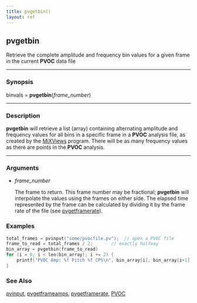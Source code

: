 ```yaml
---
title: pvgetbin()
layout: ref
---
```


## pvgetbin

Retrieve the complete amplitude and frequency bin values for a given frame in the current **PVOC** data file

-----

### Synopsis

binvals = **pvgetbin**(*frame\_number*)

-----

### Description

**pvgetbin** will retrieve a list (array) containing alternating amplitude and frequency values for all bins in a specific frame in a **PVOC** analysis file, as created by the
[MiXViews](https://music.columbia.edu/~doug/MixViews/MiXViews.html)
program.  There will be as many frequency values as there are points in the **PVOC** analysis.

-----

### Arguments

- *frame\_number*

	The frame to return.  This frame number may be fractional; **pvgetbin** will interpolate the values using the frames on either side.  The elapsed time represented by the frame can be calculated by dividing it by the frame rate of the file (see [pvgetframerate](pvgetframerate.html)).

### Examples

```cpp
total_frames = pvinput("some/pvocfile.pv");  // open a PVOC file
frame_to_read = total_frames / 2;		// exactly halfway
bin_array = pvgetbin(frame_to_read)
for (i = 0; i < len(bin_array); i += 2) {
	printf("PVOC Amp: %f Pitch %f CPS\n", bin_array[i], bin_array[i+1]);
}
```

### See Also

[pvinput](pvinput.html), [pvgetframeamps](pvgetframeamps.html), [pvgetframerate](pvgetframerate.html), [PVOC](../instruments/PVOC.html)


